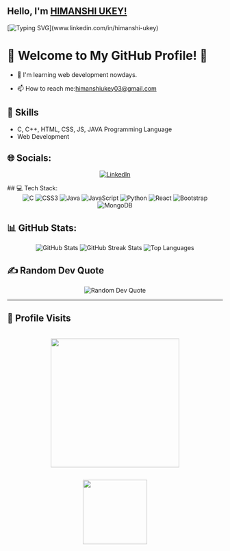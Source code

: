 ## Hello, I'm [HIMANSHI UKEY!](www.linkedin.com/in/himanshi-ukey)


[![Typing SVG](https://readme-typing-svg.herokuapp.com?size=25&color=1A9AF7&lines=I'm+a+Programmer;Coder;Web+Developer+(Full-Stack);)](www.linkedin.com/in/himanshi-ukey)


# 🌟 Welcome to My GitHub Profile! 🌟
<!---- 💻 Owner of [*HIMANSHI UKEY*]() github profile.
- 🤔 I’ve just completed my graduation (BSC) from  [University of SNDT Mumbai](https://www.allduniv.ac.in/). Check it out if interested.
--->
- 🌱 I'm learning web development nowdays.

- 📫 How to reach me:himanshiukey03@gmail.com


## 🎯 Skills

- C, C++, HTML, CSS, JS, JAVA Programming Language
- Web Development
<!---
## 🌐 Socials:
[![Instagram](https://img.shields.io/badge/Instagram-%23E4405F.svg?logo=Instagram&logoColor=white)](https://instagram.com/_shubham.17.04) [![LinkedIn](https://img.shields.io/badge/LinkedIn-%230077B5.svg?logo=linkedin&logoColor=white)](https://linkedin.com/in/shubhammaurya12) [![Quora](https://img.shields.io/badge/Quora-%23B92B27.svg?logo=Quora&logoColor=white)](https://quora.com/profile/Shubham-Maurya-276) 
--->
## 🌐 Socials:
<div align="center">

  <a href="www.linkedin.com/in/himanshi-ukey"><img src="https://img.shields.io/badge/LinkedIn-%230077B5.svg?logo=linkedin&logoColor=white" alt="LinkedIn"></a>
  
</div>
<!---
## 💻 Tech Stack:
![C](https://img.shields.io/badge/c-%2300599C.svg?style=plastic&logo=c&logoColor=white) ![C++](https://img.shields.io/badge/c++-%2300599C.svg?style=plastic&logo=c%2B%2B&logoColor=white) ![CSS3](https://img.shields.io/badge/css3-%231572B6.svg?style=plastic&logo=css3&logoColor=white) ![Java](https://img.shields.io/badge/java-%23ED8B00.svg?style=plastic&logo=openjdk&logoColor=white) ![JavaScript](https://img.shields.io/badge/javascript-%23323330.svg?style=plastic&logo=javascript&logoColor=%23F7DF1E)  ![Python](https://img.shields.io/badge/python-3670A0?style=plastic&logo=python&logoColor=ffdd54) ![React](https://img.shields.io/badge/react-%2320232a.svg?style=plastic&logo=react&logoColor=%2361DAFB) 
![Bootstrap](https://img.shields.io/badge/bootstrap-%238511FA.svg?style=plastic&logo=bootstrap&logoColor=white) ![MongoDB](https://img.shields.io/badge/MongoDB-%234ea94b.svg?style=plastic&logo=mongodb&logoColor=white)
--->
## 💻 Tech Stack:
<div align="center">
  <img src="https://img.shields.io/badge/c-%2300599C.svg?style=plastic&logo=c&logoColor=white" alt="C">
  <img src="https://img.shields.io/badge/css3-%231572B6.svg?style=plastic&logo=css3&logoColor=white" alt="CSS3">
  <img src="https://img.shields.io/badge/java-%23ED8B00.svg?style=plastic&logo=openjdk&logoColor=white" alt="Java">
  <img src="https://img.shields.io/badge/javascript-%23323330.svg?style=plastic&logo=javascript&logoColor=%23F7DF1E" alt="JavaScript">
  <img src="https://img.shields.io/badge/python-3670A0?style=plastic&logo=python&logoColor=ffdd54" alt="Python">
  <img src="https://img.shields.io/badge/react-%2320232a.svg?style=plastic&logo=react&logoColor=%2361DAFB" alt="React">
  <img src="https://img.shields.io/badge/bootstrap-%238511FA.svg?style=plastic&logo=bootstrap&logoColor=white" alt="Bootstrap">
  <img src="https://img.shields.io/badge/MongoDB-%234ea94b.svg?style=plastic&logo=mongodb&logoColor=white" alt="MongoDB">
</div>

<!---![React Native](https://img.shields.io/badge/react_native-%2320232a.svg?style=plastic&logo=react&logoColor=%2361DAFB) --->
<!---## 📊 GitHub Stats:
![](https://github-readme-stats.vercel.app/api?username=shubham-maurya-sm&theme=ambient_gradient&hide_border=false&include_all_commits=false&count_private=false)   
![](https://github-readme-streak-stats.herokuapp.com/?user=shubham-maurya-sm&theme=ambient_gradient&hide_border=false)
![](https://github-readme-stats.vercel.app/api/top-langs/?username=shubham-maurya-sm&theme=ambient_gradient&hide_border=false&include_all_commits=false&count_private=false&layout=compact)
![Leetcode Stats](https://leetcode.card.workers.dev/?username=shubhammmaurya12)
<br/>
## ✍️ Random Dev Quote
![](https://quotes-github-readme.vercel.app/api?type=vetical&theme=radical)
--->
## 📊 GitHub Stats:
<div align="center">
  <img src="https://github-readme-stats.vercel.app/api?username=Himanshiukey&theme=ambient_gradient&hide_border=false&include_all_commits=false&count_private=false" alt="GitHub Stats" />
<img src="https://github-readme-streak-stats.herokuapp.com/?user=Himanshiukey&theme=ambient_gradient&hide_border=false" alt="GitHub Streak Stats" />  <img src="https://github-readme-stats.vercel.app/api/top-langs/?username=Himanshiukey&theme=ambient_gradient&hide_border=false&include_all_commits=false&count_private=false&layout=compact" alt="Top Languages" />
</div>

## ✍️ Random Dev Quote
<div align="center">
  <img src="https://quotes-github-readme.vercel.app/api?type=vetical&theme=radical" alt="Random Dev Quote" />
</div>

<!--- Support

<p><a href="https://www.buymeacoffee.com/skm"> <img align="left" src="https://cdn.buymeacoffee.com/buttons/v2/default-yellow.png" height="50" width="210" alt="skm" /></a><a href="https://ko-fi.com/skm"> <img align="left" src="https://cdn.ko-fi.com/cdn/kofi3.png?v=3" height="50" width="210" alt="skm" /></a></p><br><br>
--->
---
<!---[![](https://visitcount.itsvg.in/api?id=shubham-maurya-sm&icon=0&color=0)]()--->

## 🌟 Profile Visits
<div align="center">
   <img src="">
   <br/>
  <br/>
  <img src="https://www.google.com/imgres?q=himanshi%20name%20signature%20ideas%20lovely%20signature%20handwriting%20font%20Himanshi%20ukey%20signature%20photo&imgurl=https%3A%2F%2Fsignature.freefire-name.com%2Fimg.php%3Ff%3D12%26t%3DHimanshi&imgrefurl=https%3A%2F%2Fsignature.freefire-name.com%2Fs%2Fhimanshi&docid=mt30Pqj8Nz_wIM&tbnid=Nms0asMk4tIi9M&vet=12ahUKEwiDj96K__CLAxWpZvUHHS5XAF0QM3oECHYQAA..i&w=800&h=300&hcb=2&ved=2ahUKEwiDj96K__CLAxWpZvUHHS5XAF0QM3oECHYQAA" alt="" width="300">
</div>

## 
<div align="center">
  
 <img src="https://github.com/user-attachments/assets/92f3af84-7f36-4490-881d-d54b1e6f0d9e" alt="" width="150">
</div>
